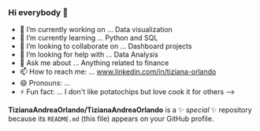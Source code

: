 ### Hi everybody 👋
- 🔭 I’m currently working on ... Data visualization
- 🌱 I’m currently learning ... Python and SQL
- 👯 I’m looking to collaborate on ... Dashboard projects
- 🤔 I’m looking for help with ... Data Analysis
- 💬 Ask me about ... Anything related to finance
- 📫 How to reach me: ... www.linkedin.com/in/tiziana-orlando
- 😄 Pronouns: ...
- ⚡ Fun fact: ... I don't like potatochips but love cook it for others
-->

**TizianaAndreaOrlando/TizianaAndreaOrlando** is a ✨ _special_ ✨ repository because its `README.md` (this file) appears on your GitHub profile.


